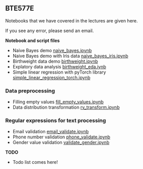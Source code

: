 ## BTE577E 

Notebooks that we have covered in the lectures are given here. 

If you see any error, please send an email.

**Notebook and script files**
- Naive Bayes demo [naive_bayes.ipynb](notebooks/naive_bayes.ipynb)
- Naive Bayes demo with Iris data [naive_bayes_iris.ipynb](notebooks/naive_bayes_iris.ipynb)
- Birthweight data demo [birthweight.ipynb](notebooks/birthweight.ipynb)
- Explatory data analysis [birthweight_eda.iynb](notebooks/birthweight_eda.ipynb)
- Simple linear regression with pyTorch library [simple_linear_regression_torch.ipynb](scripts/simple_linear_regression_torch.ipynb)

### Data preprocessing
- Filling empty values [fill_empty_values.ipynb](notebooks/fill_empty_values.ipynb)
- Data distribution transformation [rv_transform.ipynb](notebooks/rv_transform.ipynb)

### Regular expressions for text processing
- Email validation [email_validate.ipynb](notebooks/email_validate.ipynb)
- Phone number validation [phone_validate.ipynb](notebooks/phone_validate.ipynb)
- Gender value validation [validate_gender.ipynb](notebooks/validate_gender.ipynb)

**TODO**
- Todo list comes here!

